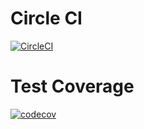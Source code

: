 # Circle CI
[![CircleCI](https://circleci.com/gh/ntnghia0320/train/tree/basic%2Fexercise-01.svg?style=svg)](https://circleci.com/gh/ntnghia0320/train/tree/basic%2Fexercise-01)
# Test Coverage
[![codecov](https://codecov.io/gh/ntnghia0320/train/branch/basic/exercise-01/graph/badge.svg?token=3NiZSsp9Gc)](https://codecov.io/gh/ntnghia0320/train)
